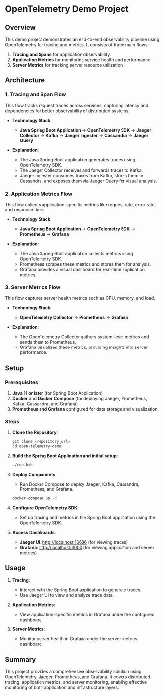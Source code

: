 # OpenTelemetry Demo Project

## Overview

This demo project demonstrates an end-to-end observability pipeline using OpenTelemetry for tracing and metrics. It consists of three main flows:
1. **Tracing and Spans** for application observability.
2. **Application Metrics** for monitoring service health and performance.
3. **Server Metrics** for tracking server resource utilization.

## Architecture

### 1. Tracing and Span Flow
This flow tracks request traces across services, capturing latency and dependencies for better observability of distributed systems.

- **Technology Stack**:
  - **Java Spring Boot Application** -> **OpenTelemetry SDK** -> **Jaeger Collector** -> **Kafka** -> **Jaeger Ingester** -> **Cassandra** -> **Jaeger Query**

- **Explanation**:
  - The Java Spring Boot application generates traces using OpenTelemetry SDK.
  - The Jaeger Collector receives and forwards traces to Kafka.
  - Jaeger Ingester consumes traces from Kafka, stores them in Cassandra, and exposes them via Jaeger Query for visual analysis.

### 2. Application Metrics Flow
This flow collects application-specific metrics like request rate, error rate, and response time.

- **Technology Stack**:
  - **Java Spring Boot Application** -> **OpenTelemetry SDK** -> **Prometheus** -> **Grafana**

- **Explanation**:
  - The Java Spring Boot application collects metrics using OpenTelemetry SDK.
  - Prometheus scrapes these metrics and stores them for analysis.
  - Grafana provides a visual dashboard for real-time application metrics.

### 3. Server Metrics Flow
This flow captures server health metrics such as CPU, memory, and load.

- **Technology Stack**:
  - **OpenTelemetry Collector** -> **Prometheus** -> **Grafana**

- **Explanation**:
  - The OpenTelemetry Collector gathers system-level metrics and sends them to Prometheus.
  - Grafana visualizes these metrics, providing insights into server performance.

## Setup

### Prerequisites

1. **Java 11 or later** (for Spring Boot Application)
2. **Docker** and **Docker Compose** (for deploying Jaeger, Prometheus, Kafka, Cassandra, and Grafana)
3. **Prometheus and Grafana** configured for data storage and visualization

### Steps

1. **Clone the Repository**:
    ```bash
    git clone <repository_url>
    cd open-telemetry-demo
    ```

2. **Build the Spring Boot Application and initial setup**:
    ```bash
    ./run.ksh
    ```

3. **Deploy Components**:
    - Run Docker Compose to deploy Jaeger, Kafka, Cassandra, Prometheus, and Grafana.
    ```bash
    docker-compose up -d
    ```

4. **Configure OpenTelemetry SDK**:
    - Set up tracing and metrics in the Spring Boot application using the OpenTelemetry SDK.

5. **Access Dashboards**:
   - **Jaeger UI**: [http://localhost:16686](http://localhost:16686) (for viewing traces)
   - **Grafana**: [http://localhost:3000](http://localhost:3000) (for viewing application and server metrics)

## Usage

1. **Tracing**:
    - Interact with the Spring Boot application to generate traces.
    - Use Jaeger UI to view and analyze trace data.

2. **Application Metrics**:
    - View application-specific metrics in Grafana under the configured dashboard.

3. **Server Metrics**:
    - Monitor server health in Grafana under the server metrics dashboard.

## Summary

This project provides a comprehensive observability solution using OpenTelemetry, Jaeger, Prometheus, and Grafana. It covers distributed tracing, application metrics, and server monitoring, enabling effective monitoring of both application and infrastructure layers.
